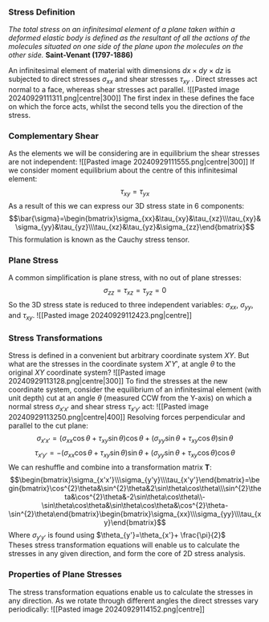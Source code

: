 ### Stress Definition
*The total stress on an infinitesimal element of a plane taken within a deformed elastic body is defined as the resultant of all the actions of the molecules situated on one side of the plane upon the molecules on the other side.*
**Saint-Venant (1797-1886)**

An infinitesimal element of material with dimensions $dx×dy ×dz$ is subjected to direct stresses $σ_{xx}$ and shear stresses $τ_{xy}$ . Direct stresses act normal to a face, whereas shear stresses act parallel.
![[Pasted image 20240929111311.png|centre|300]]
The first index in these defines the face on which the force acts, whilst the second tells you the direction of the stress.
### Complementary Shear
As the elements we will be considering are in equilibrium the shear stresses are not independent:
![[Pasted image 20240929111555.png|centre|300]]
If we consider moment equilibrium about the centre of this infinitesimal element:
$$\tau_{xy}=\tau_{yx}$$
As a result of this we can express our 3D stress state in 6 components:
$$\bar{\sigma}=\begin{bmatrix}\sigma_{xx}&\tau_{xy}&\tau_{xz}\\\tau_{xy}&\sigma_{yy}&\tau_{yz}\\\tau_{xz}&\tau_{yz}&\sigma_{zz}\end{bmatrix}$$
This formulation is known as the Cauchy stress tensor.
### Plane Stress
A common simplification is plane stress, with no out of plane stresses:
$$\sigma_{zz}=\tau_{xz}=\tau_{yz}=0$$
So the 3D stress state is reduced to three independent variables: $\sigma_{xx}$, $\sigma_{yy}$, and $\tau_{xy}$.
![[Pasted image 20240929112423.png|centre]]
### Stress Transformations
Stress is defined in a convenient but arbitrary coordinate system $XY$. But what are the stresses in the coordinate system $X'Y'$, at angle $\theta$ to the original $XY$ coordinate system?
![[Pasted image 20240929113128.png|centre|300]]
To find the stresses at the new coordinate system, consider the equilibrium of an infinitesimal element (with unit depth) cut at an angle $\theta$ (measured CCW from the Y-axis) on which a normal stress $\sigma_{x'x'}$ and shear stress $\tau_{x'y'}$ act:
![[Pasted image 20240929113250.png|centre|400]]
Resolving forces perpendicular and parallel to the cut plane:
$$\sigma_{x'x'}=(\sigma_{xx}\cos\theta+\tau_{xy}\sin\theta)\cos\theta+(\sigma_{yy}\sin\theta+\tau_{xy}\cos\theta)\sin\theta$$
$$\tau_{x'y'}=-(\sigma_{xx}\cos\theta+\tau_{xy}\sin\theta)\sin\theta+(\sigma_{yy}\sin\theta+\tau_{xy}\cos\theta)\cos\theta$$
We can reshuffle and combine into a transformation matrix $\textbf{T}$:
$$\begin{bmatrix}\sigma_{x'x'}\\\sigma_{y'y}\\\tau_{x'y'}\end{bmatrix}=\begin{bmatrix}\cos^{2}\theta&\sin^{2}\theta&2\sin\theta\cos\theta\\\sin^{2}\theta&\cos^{2}\theta&-2\sin\theta\cos\theta\\-\sin\theta\cos\theta&\sin\theta\cos\theta&\cos^{2}\theta-\sin^{2}\theta\end{bmatrix}\begin{bmatrix}\sigma_{xx}\\\sigma_{yy}\\\tau_{xy}\end{bmatrix}$$
Where $\sigma_{y'y'}$ is found using $\theta_{y'}=\theta_{x'}+ \frac{\pi}{2}$ 
\
Theses stress transformation equations will enable us to calculate the stresses in any given direction, and form the core of 2D stress analysis.
### Properties of Plane Stresses
The stress transformation equations enable us to calculate the stresses in any direction. As we rotate through different angles the direct stresses vary periodically:
![[Pasted image 20240929114152.png|centre]]
